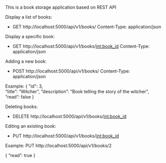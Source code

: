 This is a book storage application based on REST API

Display a list of books:
- GET http://localhost:5000/api/v1/books/ 
Content-Type: application/json

Display a specific book:
- GET http://localhost:5000/api/v1/books/<int:book_id> 
Content-Type: application/json

Adding a new book:
- POST http://localhost:5000/api/v1/books/
Content-Type: application/json

Example: 
{
  "id": 3,  
  “title”: “Witcher”,
  “description”: “Book telling the story of the witcher”,
  “read”: false
}

Deleting books:
- DELETE http://localhost:5000/api/v1/books/<int:book_id>

Editing an existing book:
- PUT http://localhost:5000/api/v1/books/<int:book_id>

Example:
PUT http://localhost:5000/api/v1/books/2

{
    “read”: true
}